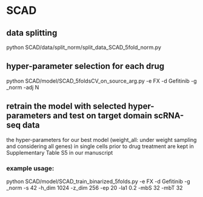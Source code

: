 # SCAD

## data splitting
python SCAD/data/split_norm/split_data_SCAD_5fold_norm.py

## hyper-parameter selection for each drug
python SCAD/model/SCAD_5foldsCV_on_source_arg.py -e FX -d Gefitinib -g _norm -adj N

## retrain the model with selected hyper-parameters and test on target domain scRNA-seq data

the hyper-parameters for our best model (weight_all: under weight sampling and considering all genes) in single cells prior to drug treatment are kept in Supplementary Table S5 in our manuscript
### example usage:
python SCAD/model/SCAD_train_binarized_5folds.py -e FX -d Gefitinib -g _norm -s 42 -h_dim 1024 -z_dim 256 -ep 20 -la1 0.2 -mbS 32 -mbT 32
